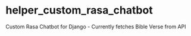 # helper_custom_rasa_chatbot
Custom Rasa Chatbot for Django -  Currently fetches Bible Verse from API
